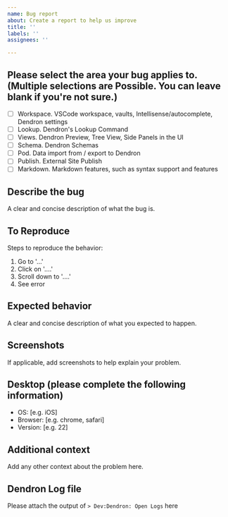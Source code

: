 ```yaml
---
name: Bug report
about: Create a report to help us improve
title: ''
labels: ''
assignees: ''

---
```


<!--
 Do not Remove this block!

 Select something by placing an 'x' or 'X' inside the brackets.
 Look here -> [triage](https://dendron.so/notes/1e6c8b49-ef88-4e79-b2df-e9d614c38a53.html)
 for help with choosing.
 Needed for Auto labeling:
 issue_labeler_regex_version=4

 - [X] Bug
 - [ ] IsTriaged
 -->

## Please select the area your bug applies to. (Multiple selections are Possible. You can leave blank if you're not sure.)

- [ ] Workspace.  VSCode workspace, vaults, Intellisense/autocomplete, Dendron settings
- [ ] Lookup.  Dendron's Lookup Command
- [ ] Views.  Dendron Preview, Tree View, Side Panels in the UI
- [ ] Schema.  Dendron Schemas
- [ ] Pod.  Data import from / export to Dendron
- [ ] Publish.  External Site Publish
- [ ] Markdown.  Markdown features, such as syntax support and features

## Describe the bug

A clear and concise description of what the bug is.

## To Reproduce

Steps to reproduce the behavior:

1. Go to '...'
2. Click on '....'
3. Scroll down to '....'
4. See error

## Expected behavior

A clear and concise description of what you expected to happen.

## Screenshots

If applicable, add screenshots to help explain your problem.

## Desktop (please complete the following information)

- OS: [e.g. iOS]
- Browser: [e.g. chrome, safari]
- Version: [e.g. 22]

## Additional context

Add any other context about the problem here.

## Dendron Log file

Please attach the output of `> Dev:Dendron: Open Logs` here
